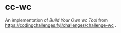 # cc-wc

An implementation of _Build Your Own wc Tool_ from https://codingchallenges.fyi/challenges/challenge-wc .
